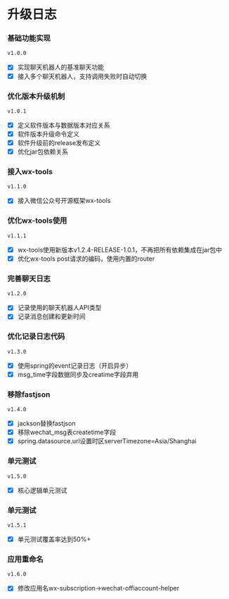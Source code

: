 # 升级日志

### 基础功能实现
`v1.0.0`
- [x] 实现聊天机器人的基准聊天功能
- [x] 接入多个聊天机器人，支持调用失败时自动切换

### 优化版本升级机制
`v1.0.1`
- [x] 定义软件版本与数据版本对应关系
- [x] 软件版本升级命令定义
- [x] 软件升级前的release发布定义
- [x] 优化jar包依赖关系

### 接入wx-tools
`v1.1.0`
- [x] 接入微信公众号开源框架wx-tools

### 优化wx-tools使用
`v1.1.1`
- [x] wx-tools使用新版本v1.2.4-RELEASE-1.0.1，不再把所有依赖集成在jar包中
- [x] 优化wx-tools post请求的编码，使用内置的router

### 完善聊天日志
`v1.2.0`
- [x] 记录使用的聊天机器人API类型
- [x] 记录消息创建和更新时间

### 优化记录日志代码
`v1.3.0`
- [x] 使用spring的event记录日志（开启异步）
- [x] msg_time字段数据同步及creatime字段弃用

### 移除fastjson
`v1.4.0`
- [x] jackson替换fastjson
- [x] 移除wechat_msg表createtime字段
- [x] spring.datasource.url设置时区serverTimezone=Asia/Shanghai

### 单元测试
`v1.5.0`
- [x] 核心逻辑单元测试

### 单元测试
`v1.5.1`
- [x] 单元测试覆盖率达到50%+

### 应用重命名
`v1.6.0`
- [x] 修改应用名wx-subscription->wechat-offiaccount-helper